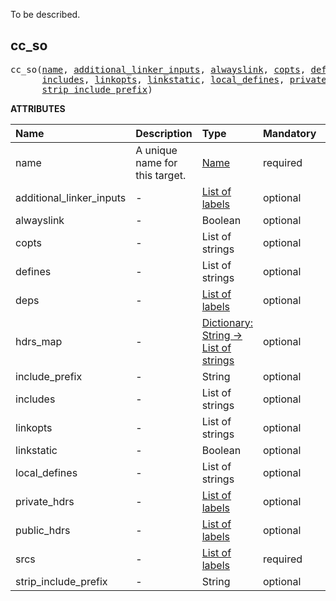 <!-- Generated with Stardoc: http://skydoc.bazel.build -->

 To be described. 

<a id="cc_so"></a>

## cc_so

<pre>
cc_so(<a href="#cc_so-name">name</a>, <a href="#cc_so-additional_linker_inputs">additional_linker_inputs</a>, <a href="#cc_so-alwayslink">alwayslink</a>, <a href="#cc_so-copts">copts</a>, <a href="#cc_so-defines">defines</a>, <a href="#cc_so-deps">deps</a>, <a href="#cc_so-hdrs_map">hdrs_map</a>, <a href="#cc_so-include_prefix">include_prefix</a>,
      <a href="#cc_so-includes">includes</a>, <a href="#cc_so-linkopts">linkopts</a>, <a href="#cc_so-linkstatic">linkstatic</a>, <a href="#cc_so-local_defines">local_defines</a>, <a href="#cc_so-private_hdrs">private_hdrs</a>, <a href="#cc_so-public_hdrs">public_hdrs</a>, <a href="#cc_so-srcs">srcs</a>,
      <a href="#cc_so-strip_include_prefix">strip_include_prefix</a>)
</pre>



**ATTRIBUTES**


| Name  | Description | Type | Mandatory | Default |
| :------------- | :------------- | :------------- | :------------- | :------------- |
| <a id="cc_so-name"></a>name |  A unique name for this target.   | <a href="https://bazel.build/concepts/labels#target-names">Name</a> | required |  |
| <a id="cc_so-additional_linker_inputs"></a>additional_linker_inputs |  -   | <a href="https://bazel.build/concepts/labels">List of labels</a> | optional | [] |
| <a id="cc_so-alwayslink"></a>alwayslink |  -   | Boolean | optional | True |
| <a id="cc_so-copts"></a>copts |  -   | List of strings | optional | [] |
| <a id="cc_so-defines"></a>defines |  -   | List of strings | optional | [] |
| <a id="cc_so-deps"></a>deps |  -   | <a href="https://bazel.build/concepts/labels">List of labels</a> | optional | [] |
| <a id="cc_so-hdrs_map"></a>hdrs_map |  -   | <a href="https://bazel.build/rules/lib/dict">Dictionary: String -> List of strings</a> | optional | {} |
| <a id="cc_so-include_prefix"></a>include_prefix |  -   | String | optional | "" |
| <a id="cc_so-includes"></a>includes |  -   | List of strings | optional | [] |
| <a id="cc_so-linkopts"></a>linkopts |  -   | List of strings | optional | [] |
| <a id="cc_so-linkstatic"></a>linkstatic |  -   | Boolean | optional | True |
| <a id="cc_so-local_defines"></a>local_defines |  -   | List of strings | optional | [] |
| <a id="cc_so-private_hdrs"></a>private_hdrs |  -   | <a href="https://bazel.build/concepts/labels">List of labels</a> | optional | [] |
| <a id="cc_so-public_hdrs"></a>public_hdrs |  -   | <a href="https://bazel.build/concepts/labels">List of labels</a> | optional | [] |
| <a id="cc_so-srcs"></a>srcs |  -   | <a href="https://bazel.build/concepts/labels">List of labels</a> | required |  |
| <a id="cc_so-strip_include_prefix"></a>strip_include_prefix |  -   | String | optional | "" |


